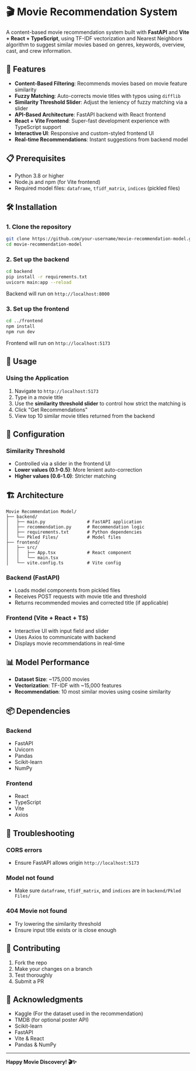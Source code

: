 # 🎬 Movie Recommendation System

A content-based movie recommendation system built with **FastAPI** and **Vite + React + TypeScript**, using TF-IDF vectorization and Nearest Neighbors algorithm to suggest similar movies based on genres, keywords, overview, cast, and crew information.

## 🚀 Features

- **Content-Based Filtering**: Recommends movies based on movie feature similarity
- **Fuzzy Matching**: Auto-corrects movie titles with typos using `difflib`
- **Similarity Threshold Slider**: Adjust the leniency of fuzzy matching via a slider
- **API-Based Architecture**: FastAPI backend with React frontend
- **React + Vite Frontend**: Super-fast development experience with TypeScript support
- **Interactive UI**: Responsive and custom-styled frontend UI
- **Real-time Recommendations**: Instant suggestions from backend model

## 📋 Prerequisites

- Python 3.8 or higher
- Node.js and npm (for Vite frontend)
- Required model files: `dataframe`, `tfidf_matrix`, `indices` (pickled files)

## 🛠️ Installation

### 1. Clone the repository

```bash
git clone https://github.com/your-username/movie-recommendation-model.git
cd movie-recommendation-model
```

### 2. Set up the backend

```bash
cd backend
pip install -r requirements.txt
uvicorn main:app --reload
```

Backend will run on `http://localhost:8000`

### 3. Set up the frontend

```bash
cd ../frontend
npm install
npm run dev
```

Frontend will run on `http://localhost:5173`

## 🎯 Usage

### Using the Application

1. Navigate to `http://localhost:5173`
2. Type in a movie title
3. Use the **similarity threshold slider** to control how strict the matching is
4. Click "Get Recommendations"
5. View top 10 similar movie titles returned from the backend

## 🔧 Configuration

### Similarity Threshold

- Controlled via a slider in the frontend UI
- **Lower values (0.1-0.5)**: More lenient auto-correction
- **Higher values (0.6-1.0)**: Stricter matching

## 🏗️ Architecture

```
Movie Recommendation Model/
├── backend/
│   ├── main.py                # FastAPI application
│   ├── recommendation.py      # Recommendation logic
│   ├── requirements.txt       # Python dependencies
│   └── Pkled Files/           # Model files
├── frontend/
│   ├── src/
│   │   ├── App.tsx            # React component
│   │   └── main.tsx
│   └── vite.config.ts         # Vite config
```

### Backend (FastAPI)
- Loads model components from pickled files
- Receives POST requests with movie title and threshold
- Returns recommended movies and corrected title (if applicable)

### Frontend (Vite + React + TS)
- Interactive UI with input field and slider
- Uses Axios to communicate with backend
- Displays movie recommendations in real-time

## 📊 Model Performance

- **Dataset Size**: ~175,000 movies
- **Vectorization**: TF-IDF with ~15,000 features
- **Recommendation**: 10 most similar movies using cosine similarity

## 📦 Dependencies

### Backend
- FastAPI
- Uvicorn
- Pandas
- Scikit-learn
- NumPy

### Frontend
- React
- TypeScript
- Vite
- Axios

## 🐛 Troubleshooting

### CORS errors
- Ensure FastAPI allows origin `http://localhost:5173`

### Model not found
- Make sure `dataframe`, `tfidf_matrix`, and `indices` are in `backend/Pkled Files/`

### 404 Movie not found
- Try lowering the similarity threshold
- Ensure input title exists or is close enough

## 🤝 Contributing

1. Fork the repo
2. Make your changes on a branch
3. Test thoroughly
4. Submit a PR

## 🙏 Acknowledgments

- Kaggle (For the dataset used in the recommendation)
- TMDB (for optional poster API)
- Scikit-learn
- FastAPI
- Vite & React
- Pandas & NumPy

---

**Happy Movie Discovery! 🎬✨**